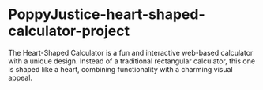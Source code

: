 # PoppyJustice-heart-shaped-calculator-project
The Heart-Shaped Calculator is a fun and interactive web-based calculator with a unique design. Instead of a traditional rectangular calculator, this one is shaped like a heart, combining functionality with a charming visual appeal. 
